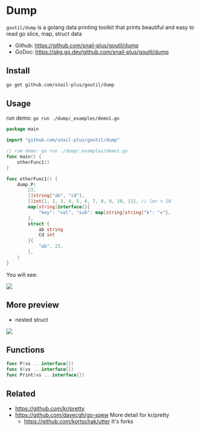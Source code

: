 # Dump

`goutil/dump` is a golang data printing toolkit that prints beautiful and easy to read go slice, map, struct data

- Github: https://github.com/snail-plus/goutil/dump
- GoDoc: https://pkg.go.dev/github.com/snail-plus/goutil/dump

## Install

```bash
go get github.com/snail-plus/goutil/dump
```

## Usage

run demo: `go run ./dump/_examples/demo1.go`

```go
package main

import "github.com/snail-plus/goutil/dump"

// rum demo: go run ./dump/_examples/demo1.go
func main() {
	otherFunc1()
}

func otherFunc1() {
	dump.P(
		23,
		[]string{"ab", "cd"},
		[]int{1, 2, 3, 4, 5, 6, 7, 8, 9, 10, 11}, // len > 10
		map[string]interface{}{
			"key": "val", "sub": map[string]string{"k": "v"},
		},
		struct {
			ab string
			Cd int
		}{
			"ab", 23,
		},
	)
}
```

You will see:

![](_examples/preview-demo1.png)

## More preview

- nested struct

![](_examples/preview-nested-struct.png)


## Functions

```go
func P(vs ...interface{})
func V(vs ...interface{})
func Print(vs ...interface{})
```

## Related

- https://github.com/kr/pretty
- https://github.com/davecgh/go-spew More detail for kr/pretty
  - https://github.com/kortschak/utter It's forks